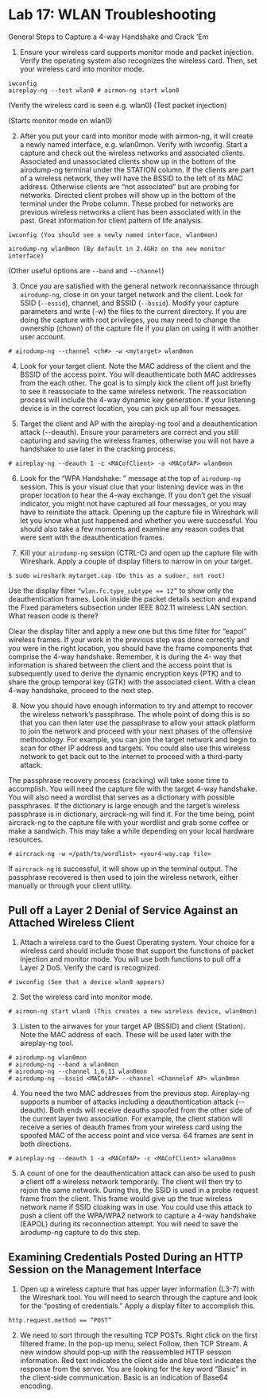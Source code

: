# Lab 17: WLAN Troubleshooting

General Steps to Capture a 4-way Handshake and Crack ‘Em

1. Ensure your wireless card supports monitor mode and packet injection. Verify
   the operating system also recognizes the wireless card. Then, set your
   wireless card into monitor mode.

```console
iwconfig
aireplay-ng --test wlan0 # airmon-ng start wlan0
```

(Verify the wireless card is seen e.g. wlan0) (Test packet injection)

(Starts monitor mode on wlan0)

2. After you put your card into monitor mode with airmon-ng, it will create a
   newly named interface, e.g. wlan0mon. Verify with iwconfig. Start a capture
and check out the wireless networks and associated clients. Associated and
unassociated clients show up in the bottom of the airodump-ng terminal under
the STATION column. If the clients are part of a wireless network, they will
have the BSSID to the left of its MAC address. Otherwise clients are “not
associated” but are probing for networks. Directed client probes will show up
in the bottom of the terminal under the Probe column. These probed for networks
are previous wireless networks a client has been associated with in the past.
Great information for client pattern of life analysis.

```console
iwconfig (You should see a newly named interface, wlan0mon) 

airodump-ng wlan0mon (By default in 2.4GHz on the new monitor interface)
```

(Other useful options are `--band` and `--channel`)

3. Once you are satisfied with the general network reconnaissance through
   `airodump-ng`, close in on your target network and the client. Look for SSID
(`--essid`), channel, and BSSID (`--bssid`). Modify your capture parameters and
write (-w) the files to the current directory. If you are doing the capture
with root privileges, you may need to change the ownership (chown) of the
capture file if you plan on using it with another user account.

```console
# airodump-ng --channel <ch#> -w <mytarget> wlan0mon
```

4. Look for your target client. Note the MAC address of the client and the
   BSSID of the access point. You will deauthenticate both MAC addresses from
the each other. The goal is to simply kick the client off just briefly to see
it reassociate to the same wireless network. The reassociation process will
include the 4-way dynamic key generation. If your listening device is in the
correct location, you can pick up all four messages.

5. Target the client and AP with the aireplay-ng tool and a deauthentication
   attack (--deauth). Ensure your parameters are correct and you still
capturing and saving the wireless frames, otherwise you will not have a
handshake to use later in the cracking process.

```console
# aireplay-ng --deauth 1 -c <MACofClient> -a <MACofAP> wlan0mon
```


6. Look for the “WPA Handshake: ” message at the top of `airodump-ng` session. This is your visual clue that your listening device was in the proper location to hear the 4-way exchange. If you don’t get the visual indicator, you might not have captured all four messages, or you may have to reinitiate the attack. Opening up the capture file in Wireshark will let you know what just happened and whether you were successful. You should also take a few moments and examine any reason codes that were sent with the deauthentication frames.

7. Kill your `airodump-ng` session (CTRL-C) and open up the capture file with Wireshark. Apply a couple of display filters to narrow in on your target.

```console
$ sudo wireshark mytarget.cap (Do this as a sudoer, not root)
```

Use the display filter `“wlan.fc.type_subtype == 12”` to show only the deauthentication frames. Look inside the packet details section and expand the Fixed parameters subsection under IEEE 802.11 wireless LAN section. What reason code is there?

Clear the display filter and apply a new one but this time filter for “eapol”
wireless frames. If your work in the previous step was done correctly and you
were in the right location, you should have the frame components that comprise
the 4-way handshake. Remember, it is during the 4- way that information is
shared between the client and the access point that is subsequently used to
derive the dynamic encryption keys (PTK) and to share the group temporal key
(GTK) with the associated client. With a clean 4-way handshake, proceed to the
next step.

8. Now you should have enough information to try and attempt to recover the wireless network’s passphrase. The whole point of doing this is so that you can then later use the passphrase to allow your attack platform to join the network and proceed with your next phases of the offensive methodology. For example, you can join the target network and begin to scan for other IP address and targets. You could also use this wireless network to get back out to the internet to proceed with a third-party attack.

The passphrase recovery process (cracking) will take some time to accomplish.
You will need the capture file with the target 4-way handshake. You will also
need a wordlist that serves as a dictionary with possible passphrases. If the
dictionary is large enough and the target’s wireless passphrase is in
dictionary, aircrack-ng will find it. For the time being, point aircrack-ng to
the capture file with your wordlist and grab some coffee or make a sandwich.
This may take a while depending on your local hardware resources.

```console
# aircrack-ng -w </path/to/wordlist> <your4-way.cap file>
```

If `aircrack-ng` is successful, it will show up in the terminal output. The
passphrase recovered is then used to join the wireless network, either manually
or through your client utility.


## Pull off a Layer 2 Denial of Service Against an Attached Wireless Client

1. Attach a wireless card to the Guest Operating system. Your choice for a wireless card should include those that support the functions of packet injection and monitor mode. You will use both functions to pull off a Layer 2 DoS. Verify the card is recognized.

```console
# iwconfig (See that a device wlan0 appears)
```

2. Set the wireless card into monitor mode.

```console
# airmon-ng start wlan0 (This creates a new wireless device, wlan0mon)
```

3. Listen to the airwaves for your target AP (BSSID) and client (Station). Note the MAC address of each. These will be used later with the aireplay-ng tool.

```console
# airodump-ng wlan0mon
# airodump-ng --band a wlan0mon
# airodump-ng --channel 1,6,11 wlan0mon
# airodump-ng --bssid <MACofAP> --channel <Channelof AP> wlan0mon
```

4. You need the two MAC addresses from the previous step. Aireplay-ng supports
   a number of attacks including a deauthentication attack (--deauth). Both
ends will receive deauths spoofed from the other side of the current layer two
association. For example, the client station will receive a series of deauth
frames from your wireless card using the spoofed MAC of the access point and
vice versa. 64 frames are sent in both directions.

```console
# aireplay-ng --deauth 1 -a <MACofAP> -c <MACofClient> wlana0mon
```


5. A count of one for the deauthentication attack can also be used to push a
   client off a wireless network temporarily. The client will then try to
rejoin the same network. During this, the SSID is used in a probe request frame
from the client. This frame would give up the true wireless network name if
SSID cloaking was in use. You could use this attack to push a client off the
WPA/WPA2 network to capture a 4-way handshake (EAPOL) during its reconnection
attempt. You will need to save the airodump-ng capture to do this step.


## Examining Credentials Posted During an HTTP Session on the Management Interface

1. Open up a wireless capture that has upper layer information (L3-7) with the
   Wireshark tool. You will need to search through the capture and look for the
“posting of credentials.” Apply a display filter to accomplish this.

```text
http.request.method == “POST”
```

2. We need to sort through the resulting TCP POSTs. Right click on the first
   filtered frame. In the pop-up menu, select Follow, then TCP Stream. A new
window should pop-up with the reassembled HTTP session information. Red text
indicates the client side and blue text indicates the response from the server.
You are looking for the key word “Basic” in the client-side communication.
Basic is an indication of Base64 encoding.

